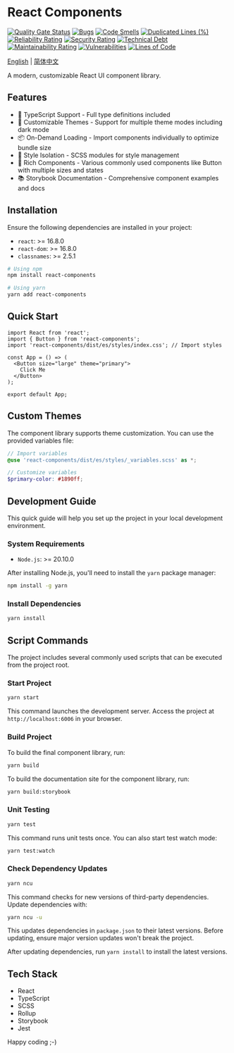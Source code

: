# React Components

[![Quality Gate Status](https://sonarcloud.io/api/project_badges/measure?project=TecFancy_react-components&metric=alert_status)](https://sonarcloud.io/summary/new_code?id=TecFancy_react-components)
[![Bugs](https://sonarcloud.io/api/project_badges/measure?project=TecFancy_react-components&metric=bugs)](https://sonarcloud.io/summary/new_code?id=TecFancy_react-components)
[![Code Smells](https://sonarcloud.io/api/project_badges/measure?project=TecFancy_react-components&metric=code_smells)](https://sonarcloud.io/summary/new_code?id=TecFancy_react-components)
[![Duplicated Lines (%)](https://sonarcloud.io/api/project_badges/measure?project=TecFancy_react-components&metric=duplicated_lines_density)](https://sonarcloud.io/summary/new_code?id=TecFancy_react-components)
[![Reliability Rating](https://sonarcloud.io/api/project_badges/measure?project=TecFancy_react-components&metric=reliability_rating)](https://sonarcloud.io/summary/new_code?id=TecFancy_react-components)
[![Security Rating](https://sonarcloud.io/api/project_badges/measure?project=TecFancy_react-components&metric=security_rating)](https://sonarcloud.io/summary/new_code?id=TecFancy_react-components)
[![Technical Debt](https://sonarcloud.io/api/project_badges/measure?project=TecFancy_react-components&metric=sqale_index)](https://sonarcloud.io/summary/new_code?id=TecFancy_react-components)
[![Maintainability Rating](https://sonarcloud.io/api/project_badges/measure?project=TecFancy_react-components&metric=sqale_rating)](https://sonarcloud.io/summary/new_code?id=TecFancy_react-components)
[![Vulnerabilities](https://sonarcloud.io/api/project_badges/measure?project=TecFancy_react-components&metric=vulnerabilities)](https://sonarcloud.io/summary/new_code?id=TecFancy_react-components)
[![Lines of Code](https://sonarcloud.io/api/project_badges/measure?project=TecFancy_react-components&metric=ncloc)](https://sonarcloud.io/summary/new_code?id=TecFancy_react-components)

[English](./README.md) | [简体中文](./README_ZH.md)

A modern, customizable React UI component library.

## Features

- 🔧 TypeScript Support - Full type definitions included
- 🎨 Customizable Themes - Support for multiple theme modes including dark mode
- 📦 On-Demand Loading - Import components individually to optimize bundle size
- 🌈 Style Isolation - SCSS modules for style management
- 🧩 Rich Components - Various commonly used components like Button with multiple sizes and states
- 📚 Storybook Documentation - Comprehensive component examples and docs

## Installation

Ensure the following dependencies are installed in your project:

- `react`: >= 16.8.0
- `react-dom`: >= 16.8.0
- `classnames`: >= 2.5.1

```bash
# Using npm
npm install react-components

# Using yarn
yarn add react-components
```

## Quick Start

```tsx
import React from 'react';
import { Button } from 'react-components';
import 'react-components/dist/es/styles/index.css'; // Import styles

const App = () => (
  <Button size="large" theme="primary">
    Click Me
  </Button>
);

export default App;
```

## Custom Themes

The component library supports theme customization. You can use the provided variables file:

```scss
// Import variables
@use 'react-components/dist/es/styles/_variables.scss' as *;

// Customize variables
$primary-color: #1890ff;
```

## Development Guide

This quick guide will help you set up the project in your local development environment.

### System Requirements

- `Node.js`: >= 20.10.0

After installing Node.js, you'll need to install the `yarn` package manager:

```bash
npm install -g yarn
```

### Install Dependencies

```bash
yarn install
```

## Script Commands

The project includes several commonly used scripts that can be executed from the project root.

### Start Project

```bash
yarn start
```

This command launches the development server. Access the project at `http://localhost:6006` in your browser.

### Build Project

To build the final component library, run:

```bash
yarn build
```

To build the documentation site for the component library, run:

```bash
yarn build:storybook
```

### Unit Testing

```bash
yarn test
```

This command runs unit tests once. You can also start test watch mode:

```bash
yarn test:watch
```

### Check Dependency Updates

```bash
yarn ncu
```

This command checks for new versions of third-party dependencies. Update dependencies with:

```bash
yarn ncu -u
```

This updates dependencies in `package.json` to their latest versions. Before updating, ensure major version updates won't break the project.

After updating dependencies, run `yarn install` to install the latest versions.

## Tech Stack

- React
- TypeScript
- SCSS
- Rollup
- Storybook
- Jest

Happy coding ;-)
